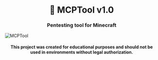 <h1 align="center"> 🧨 MCPTool v1.0
<h3 align="center"> Pentesting tool for Minecraft </h2>
<img align="center" src="https://i.imgur.com/GqkwN7v.png" alt="MCPTool" title="MCPTool" style="max-width: 100%; height: auto;">

<h4 align="center">This project was created for educational purposes and should not be used in environments without legal authorization.</p>